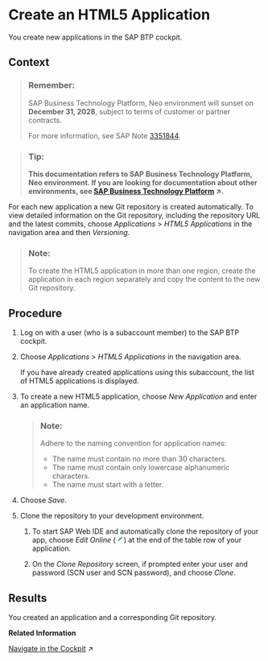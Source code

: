<!-- loio42575dcfcc784ec4aab6a23e9310a5fa -->

# Create an HTML5 Application

You create new applications in the SAP BTP cockpit.



## Context

> ### Remember:  
> SAP Business Technology Platform, Neo environment will sunset on **December 31, 2028**, subject to terms of customer or partner contracts.
> 
> For more information, see SAP Note [3351844](https://me.sap.com/notes/3351844).

> ### Tip:  
> **This documentation refers to SAP Business Technology Platform, Neo environment. If you are looking for documentation about other environments, see [SAP Business Technology Platform](https://help.sap.com/viewer/65de2977205c403bbc107264b8eccf4b/Cloud/en-US/6a2c1ab5a31b4ed9a2ce17a5329e1dd8.html "SAP Business Technology Platform (SAP BTP) is an integrated offering comprised of four technology portfolios: database and data management, application development and integration, analytics, and intelligent technologies. The platform offers users the ability to turn data into business value, compose end-to-end business processes, and build and extend SAP applications quickly.") :arrow_upper_right:.**

For each new application a new Git repository is created automatically. To view detailed information on the Git repository, including the repository URL and the latest commits, choose *Applications* \> *HTML5 Applications* in the navigation area and then *Versioning*.

> ### Note:  
> To create the HTML5 application in more than one region, create the application in each region separately and copy the content to the new Git repository.



## Procedure

1.  Log on with a user \(who is a subaccount member\) to the SAP BTP cockpit.

2.  Choose *Applications* \> *HTML5 Applications* in the navigation area.

    If you have already created applications using this subaccount, the list of HTML5 applications is displayed.

3.  To create a new HTML5 application, choose *New Application* and enter an application name.

    > ### Note:  
    > Adhere to the naming convention for application names:
    > 
    > -   The name must contain no more than 30 characters.
    > -   The name must contain only lowercase alphanumeric characters.
    > -   The name must start with a letter.

4.  Choose *Save*.

5.  Clone the repository to your development environment.

    1.  To start SAP Web IDE and automatically clone the repository of your app, choose *Edit Online* \(![](images/HTML5_Edit_Online_Button_272cc13.png)\) at the end of the table row of your application.

    2.  On the *Clone Repository* screen, if prompted enter your user and password \(SCN user and SCN password\), and choose *Clone*.





## Results

You created an application and a corresponding Git repository.

**Related Information**  


[Navigate in the Cockpit](https://help.sap.com/viewer/65de2977205c403bbc107264b8eccf4b/Cloud/en-US/0874895f1f78459f9517da55a11ffebd.html "Learn how to navigate to your global accounts and subaccounts in the SAP BTP cockpit.") :arrow_upper_right:

